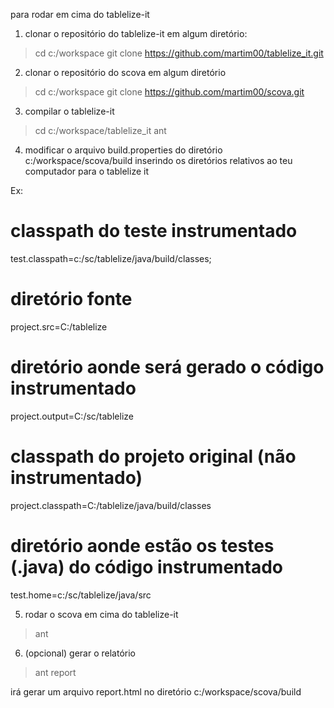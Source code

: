 para rodar em cima do tablelize-it

1. clonar o repositório do tablelize-it em algum diretório:

> cd c:/workspace
> git clone https://github.com/martim00/tablelize_it.git

2. clonar o repositório do scova em algum diretório

> cd c:/workspace
> git clone https://github.com/martim00/scova.git

3. compilar o tablelize-it

> cd c:/workspace/tablelize_it
> ant

4. modificar o arquivo build.properties do diretório c:/workspace/scova/build inserindo os diretórios relativos ao teu computador para o tablelize it

Ex:

<!--properties for tablelize-it -->

# classpath do teste instrumentado
test.classpath=c:/sc/tablelize/java/build/classes;

# diretório fonte
project.src=C:/tablelize 

# diretório aonde será gerado o código instrumentado
project.output=C:/sc/tablelize 

# classpath do projeto original (não instrumentado)
project.classpath=C:/tablelize/java/build/classes 

# diretório aonde estão os testes (.java) do código instrumentado
test.home=c:/sc/tablelize/java/src 


5. rodar o scova em cima do tablelize-it

> ant


6. (opcional) gerar o relatório

> ant report

irá gerar um arquivo report.html no diretório c:/workspace/scova/build


